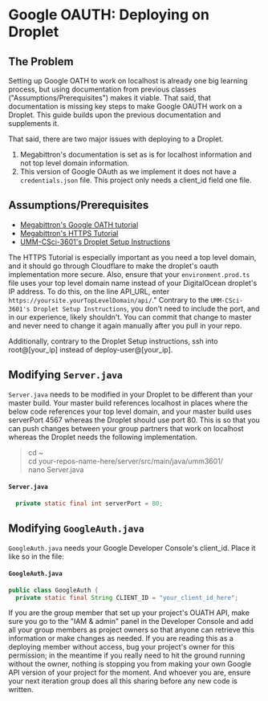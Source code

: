 # Google OAUTH: Deploying on Droplet

## The Problem
Setting up Google OATH to work on localhost is already one big learning process, but using documentation from previous classes 
("Assumptions/Prerequisites") makes it viable. That said, that documentation is missing key steps to make Google OAUTH work on a Droplet. This guide builds upon the previous documentation and supplements it. 

That said, there are two major issues with deploying to a Droplet. 
1. Megabittron's documentation is set as is for localhost information and not top level domain information.
2. This version of Google OAuth as we implement it does not have a `credentials.json` file. This project only needs a client_id field one file.

## Assumptions/Prerequisites
* [Megabittron's Google OATH tutorial](https://github.com/UMM-CSci-3601-S18/iteration-4-megabittron/blob/master/Documentation/Secure%20Google%20Login/DocumentationForGoogleLogin.md)
* [Megabittron's HTTPS Tutorial](https://github.com/UMM-CSci-3601-S18/iteration-4-megabittron/blob/master/Documentation/HTTPS.md)
* [UMM-CSci-3601's Droplet Setup Instructions](https://github.com/UMM-CSci-3601/droplet-setup-and-build)

The HTTPS Tutorial is especially important as you need a top level domain, and it should go through Cloudflare to make the droplet's 
oauth implementation more secure. Also, ensure that your `environment.prod.ts` file uses your top level domain name instead of your 
DigitalOcean droplet's IP address. To do this, on the line API_URL, enter `https://yoursite.yourTopLevelDomain/api/`." Contrary to the 
`UMM-CSci-3601's Droplet Setup Instructions`, you don't need to include the port, and in our experience, likely shouldn't. You can 
commit that change to master and never need to change it again manually after you pull in your repo. 

Additionally, contrary to the Droplet Setup instructions, ssh into root@[your_ip] instead of deploy-user@[your_ip].

## Modifying `Server.java`
`Server.java` needs to be modified in your Droplet to be different than your master build. Your master build references localhost in places where the below code references your top level domain, and your master build uses serverPort 4567 whereas the Droplet should use port 80. This is so that you can push changes between your group partners that work on localhost whereas the Droplet needs the following implementation. 

>cd ~     
>cd your-repos-name-here/server/src/main/java/umm3601/    
>nano Server.java

#### `Server.java`
```java
  private static final int serverPort = 80;
```
## Modifying `GoogleAuth.java`
`GoogleAuth.java` needs your Google Developer Console's client_id. Place it like so in the file:

#### `GoogleAuth.java`
```java
public class GoogleAuth {
  private static final String CLIENT_ID = "your_client_id_here";
```  
If you are the group member that set up your project's OUATH API, make sure you go to the "IAM & admin" panel in the Developer 
Console and add all your group members as project owners so that anyone can retrieve this information or make changes as needed. 
If you are reading this as a deploying member without access, bug your project's owner for this permission; in the meantime if you 
really need to hit the ground running without the owner, nothing is stopping you from making your own Google API version of your 
project for the moment. And whoever you are, ensure your next iteration group does all this sharing before any new code is written.
